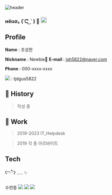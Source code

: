 ![header](https://capsule-render.vercel.app/api?type=soft&text=이력서&color=auto)

### нёιισ｡ (˙ᘧ ͜ ˙ ) 👋 <img src="https://github.com/tjdgus5822/tjdgus5822/assets/144208258/8d2c0106-6913-486a-9ff4-ff2d4204e889" width="20" height="20">

<!-- img src="https://github.com/tjdgus5822/tjdgus5822/assets/144208258/8d2c0106-6913-486a-9ff4-ff2d4204e889" width="20" height="20" -->



## Profile


**Name** : 조성현

**Nickname** : Newbie🐣
**E-mail** : jsh5822@naver.com

**Phone** : 000-xxxx-xxxx

**<img src="https://img.shields.io/badge/Github-181717?style=for-the-badge&logo=Github&logoColor=white">** : tjdgus5822

## 🌱 History

>작성 중

## 🕺 Work

>2019-2023 IT_Helpdesk

>2019 각 종 아르바이트

## Tech

ʕ·͡ˑ·ཻʔ ..... ✨

수련중 <img src="https://img.shields.io/badge/Swift-F05138?style=for-the-badge&logo=Swift&logoColor=white"> <img src="https://img.shields.io/badge/Swift-F05138?style=for-the-badge&logo=Swift&logoColor=white"> <img src="https://img.shields.io/badge/Swift-F05138?style=for-the-badge&logo=Swift&logoColor=white"> 
